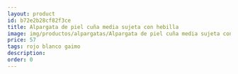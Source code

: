 ```yaml
---
layout: product
id: b72e2b28cf82f3ce
title: Alpargata de piel cuña media sujeta con hebilla 
image: img/productos/alpargatas/Alpargata de piel cuña media sujeta con hebilla =57 =rojo blanco gaimo.webp
price: 57 
tags: rojo blanco gaimo
description: 
order: 0
---
```


